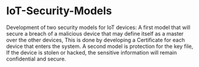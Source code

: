 # IoT-Security-Models
Development of two security models for IoT devices: A first model that will secure a breach of a malicious device that may define itself as a master over the other devices, This is done by developing a Certificate for each device that enters the system. A second model is protection for the key file, If the device is stolen or hacked, the sensitive information will remain confidential and secure.

